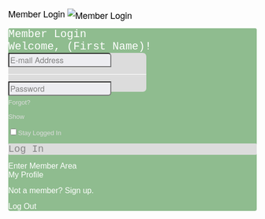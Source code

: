 ---
---

					
<!-- BEGIN SENTRY AJAX LOGIN FORM - "Flat and Fresh" version 1.0 (Beta Build D) - Member Login Code Copyright © Sentrylogin.com, Shawn, Co. https://www.sentrylogin.com --> 

<meta http-equiv="CACHE-CONTROL" content="NO-CACHE">
<meta http-equiv="PRAGMA" content="NO-CACHE"> 
<link rel="stylesheet" type="text/css" href="https://www.sentrylogin.com/sentry/scripts/CSS_flat.css"> 
<script type="text/javascript" src="https://www.sentrylogin.com/sentry/scripts/Sentry_AJAX_Style2014.js">
</script> 

<div id="Settings" manner="NORMAL" showSignUp="YES" style="display:none;"></div>

<!-- IT'S EASY TO MAKE CHANGES! 

We've added the text "Member Login" but you can use any wording. You can also use different images by changing "src" in the img tags to bring in your own, or NO image just by deleting the whole <img> tag.

If your site is dark and you'd prefer white icons, just replace the img "icon_loginDoor.png" with "icon_loginDoor_white.png" and the img "icon_hamburger_black.png" with "icon_hamburger_white.png"

Also, if your site is dark, be sure to change the text color in the spans "SentryTrigger" and "SentryHello" by changing "color: Black;" to "color: White;" (or any light color).

We've deliberately put the styling directly in the tags here so you can easily change fonts, colors, sizes, etc., or just remove the "style" attribute and allow your web page to apply its style automatically.

-->

<span id="SentryTrigger" class="handCursor" onClick="SentryPopUp();" title="Click here to log in." style="color: Black; font-family: 'HelveticaNeue-Light', 'Helvetica Neue Light', 'Helvetica Neue', Helvetica, Arial, 'Lucida Grande', sans-serif; font-size: 18px; font-weight: normal;"> Member Login <img src="https://www.sentrylogin.com/sentry/images/icon_loginDoor.png" align="absmiddle" alt="Member Login"> </span>

<span id="SentryHello" class="handCursor" style="color: Black; font-family: 'HelveticaNeue-Light', 'Helvetica Neue Light', 'Helvetica Neue', Helvetica, Arial, 'Lucida Grande', sans-serif; font-size: 14px; font-weight: normal; display: none;"> <span onClick="SentryPopUp(1);" title="Click to enter the member area, make changes to your membership, and more.">Hi, <span id="helloName">(First Name)</span> <img src="https://www.sentrylogin.com/sentry/images/icon_hamburger_black.png" align="absmiddle" alt="Member Area"></span> | <span onClick="LogOut();" style="padding-left: 3px;">Log Out</span> 

</span> <div id="SentryOverlay">



<div id="SentryOutermost" class="before">

<div id="SentryLoginBox" style="background-color: DarkSeaGreen;border-radius: 4px;">

<div id="SentryTitleBar" style="background-color: DarkSeaGreen;border-top-left-radius: 4px; border-top-right-radius: 4px;">

<div id="iconKey" style=""> </div>

<div id="Title" style="color: White;font-family: Rockwell, 'Roboto Slab', Bitter, 'Courier Bold', Courier, Georgia, Times, 'Times New Roman', serif;font-size: 22px;">Member Login</div> 

<div id="Welcome" style="color: White;font-family: Rockwell, 'Roboto Slab', Bitter, 'Courier Bold', Courier, Georgia, Times, 'Times New Roman', serif;font-size: 22px;">Welcome, <span id="welcomeBarName">(First Name)</span>!</div> </div>

<div id="SentryFormGroup"> <form name="Sentry_login_form" onSubmit="sentryLogin();">

<div id="SentryInputGroup" style="height: 79px; width: 280px; border-radius: 7px; border-color: #FFFFFF;  background-color: #DCDCDC;">

<div id="iconEmail"> </div> <input type="text" id="Sentry_email" onFocus="Sentry_onfocus(this.id);" onKeyDown="Sentry_onkeydown(event, this.id);" onKeyUp="Sentry_onkeyup(this.value, this.id, event);" onBlur="Sentry_onblur(this.value, this.id);" value="E-mail Address" tabindex="1" style="font-weight: normal;  border-top-right-radius: 6px;background-color: #EDEDF1; font-family: 'HelveticaNeue-Light', 'Helvetica Neue Light', 'Helvetica Neue', Helvetica, Arial, 'Lucida Grande', sans-serif;font-size: 16px;color: Gray;">

<hr class="clear" id="inputsSep" style=" background-color: #FFFFFF !important;  display: block;">

<div id="iconPassword"> </div> <div id="iconShowPassword"> </div> <input type="text" id="Sentry_password" onFocus="Sentry_onfocus(this.id);" onKeyDown="Sentry_onkeydown(event, this.id);" onKeyUp="Sentry_onkeyup(this.value, this.id, event);" onBlur="Sentry_onblur(this.value, this.id);" value="Password" tabindex="2" style="font-weight: normal;  border-bottom-right-radius: 6px;background-color: #EDEDF1; font-family: 'HelveticaNeue-Light', 'Helvetica Neue Light', 'Helvetica Neue', Helvetica, Arial, 'Lucida Grande', sans-serif;font-size: 16px;color: Gray;"> </div>

<span id="forgotSpan" onClick="Sentry_onClick(this.id);" lnk="https://www.sentrylogin.com/sentry/sentry_remind_pw.asp?Sentry_ID=19301" tabindex="0" style="font-family: Tahoma, Geneva, Arial, sans-serif;font-size: 13px; color: #DDDDDD;">Forgot?</span> 

<input type="checkbox" id="unHide" style="height:0px; width:0px; margin:0px; display: none;" value="1"><span id="unHideSpan" onClick="Sentry_onClick(this.id);" class="handCursor" title="Do not reveal password in public" tabindex="0" style="font-family: Tahoma, Geneva, Arial, sans-serif;font-size: 13px;color: #DDDDDD; ">Show</span> <span id="Stay" onKeyDown="Sentry_onkeydown(event, this.id);" onKeyUp="Sentry_onkeyup(this.value, this.id, event);" tabindex="3">

<input name="" type="checkbox" value="" id="psist" class="SentryCss-checkbox"><label id="psistLabel" for="psist" class="SentryCss-label" style="font-weight: normal; font-family: Tahoma, Geneva, Arial, sans-serif;font-size: 13px;color: #DDDDDD; ">Stay Logged In</label></span>

<div class="SentryLoginButton" id="Sentry_button" onClick="Sentry_onClick(this.id);" onKeyDown="Sentry_onkeydown(event, this.id);" onKeyUp="Sentry_onkeyup(this.value, this.id, event);" onblur="Sentry_onblur(this.value, this.id);" tabindex="4" style="border-radius: 2px;"><span id="lgnBtnText" style="font-family: Rockwell, 'Roboto Slab', Bitter, 'Courier Bold', Courier, Georgia, Times, 'Times New Roman', serif;font-size: 20px;">Log In</span></div> 
</form> </div> 

<style>
 .SentryLoginButton {

	background-color: #DCDCDC;

	color: #848484;
	
 }
 .SentryLoginButton:hover {

	background-color: #848484;

	color: #CCCCCC;

}
</style>

<div id="SentryHelloGroup">



<div id="EnterMember" onClick="Sentry_onClick(this.id);" style="font-family: Tahoma, Geneva, Arial, sans-serif;font-size: 16px;color: #FFFFFF; ">Enter Member Area</div>



<div id="messages" style="display: none; font-family: Tahoma, Geneva, Arial, sans-serif;font-size: 16px;color: #FFFFFF; "> <span id="msgSpan">(Message automatically replaces this text)</span>

<div class="SentryLoginButton" id="msgOkBtn" onClick="Sentry_onClick(this.id);" onKeyDown="Sentry_onkeydown(event, this.id);" onKeyUp="Sentry_onkeyup(this.value, this.id, event);" tabindex="4" style="border-radius: 2px;"><span id="msgOkBtnText" style="font-family: Rockwell, 'Roboto Slab', Bitter, 'Courier Bold', Courier, Georgia, Times, 'Times New Roman', serif;font-size: 20px;">OK</span></div> 
</div>

<div id="wobbler"> </div> </div>

<div id="SentryFooterBar">



<div id="iconProfile"> </div><span id="myProfile" onClick="Sentry_onClick(this.id);" style="font-family: Tahoma, Geneva, Arial, sans-serif;font-size: 16px;color: #FFFFFF;">My Profile</span>



<span id="signUpLnk" onClick="Sentry_onClick(this.id);" style="font-family: Tahoma, Geneva, Arial, sans-serif;font-size: 16px;color: #FFFFFF;">Not a member? Sign up.</span>

<span id="txtLogOut" onClick="LogOut();" style="font-family: Tahoma, Geneva, Arial, sans-serif;font-size: 16px;color: #FFFFFF;">Log Out</span><div id="xout" onClick="Sentry_onClick(this.id);" title="Close"> </div> </div> </div> </div> 

</div> 

<input id="Sentry_ID" type="hidden" value="19301"> 

<input id="univ" type="hidden" value="1">
 
<script> initializeSentry(); </script>

<!-- END SENTRY AJAX LOGIN FORM --> 
  
